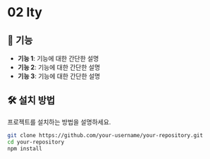
# 02 lty


## 🚀 기능
- **기능 1**: 기능에 대한 간단한 설명
- **기능 2**: 기능에 대한 간단한 설명
- **기능 3**: 기능에 대한 간단한 설명

## 🛠️ 설치 방법
프로젝트를 설치하는 방법을 설명하세요.

```bash
git clone https://github.com/your-username/your-repository.git
cd your-repository
npm install

